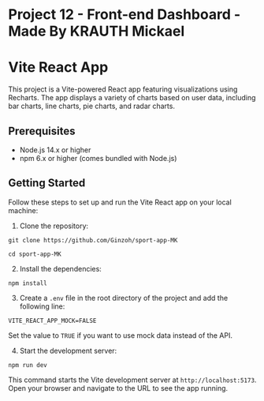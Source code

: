 # Project 12 - Front-end Dashboard - Made By KRAUTH Mickael

# Vite React App

This project is a Vite-powered React app featuring visualizations using Recharts. The app displays a variety of charts based on user data, including bar charts, line charts, pie charts, and radar charts.

## Prerequisites

- Node.js 14.x or higher
- npm 6.x or higher (comes bundled with Node.js)

## Getting Started

Follow these steps to set up and run the Vite React app on your local machine:

1. Clone the repository:

`git clone https://github.com/Ginzoh/sport-app-MK`

`cd sport-app-MK`

2. Install the dependencies:

`npm install`


3. Create a `.env` file in the root directory of the project and add the following line:

`VITE_REACT_APP_MOCK=FALSE`


Set the value to `TRUE` if you want to use mock data instead of the API.

4. Start the development server:

`npm run dev`

This command starts the Vite development server at `http://localhost:5173`. Open your browser and navigate to the URL to see the app running.
